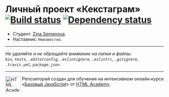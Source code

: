# Личный проект «Кекстаграм» [![Build status][travis-image]][travis-url] [![Dependency status][dependency-image]][dependency-url]

* Студент: [Zina Semenova](https://up.htmlacademy.ru/javascript/6/user/36832).
* Наставник: `Неизвестно`.

---

_Не удаляйте и не обращайте внимание на папки и файлы:_<br>
_`bin`, `tests`, `.editorconfig`, `.eslintignore`, `.eslintrc`, `.gitignore`, `.travis.yml`, `package.json`._

---

<a href="https://htmlacademy.ru/intensive/javascript"><img align="left" width="50" height="50" title="HTML Academy" src="https://up.htmlacademy.ru/static/img/intensive/javascript/logo-for-github.svg"></a>

Репозиторий создан для обучения на интенсивном онлайн‑курсе «[Базовый JavaScript](https://htmlacademy.ru/intensive/javascript)» от [HTML Academy](https://htmlacademy.ru).

[travis-image]: https://travis-ci.org/htmlacademy-javascript/36832-kekstagram.svg?branch=master
[travis-url]: https://travis-ci.org/htmlacademy-javascript/36832-kekstagram
[dependency-image]: https://david-dm.org/htmlacademy-javascript/36832-kekstagram.svg?style=flat-square
[dependency-url]: https://david-dm.org/htmlacademy-javascript/36832-kekstagram
